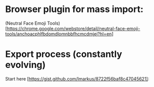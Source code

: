 # Browser plugin for mass import:
(Neutral Face Emoji Tools)[https://chrome.google.com/webstore/detail/neutral-face-emoji-tools/anchoacphlfbdomdlomnbbfhcmcdmjej?hl=en]

# Export process (constantly evolving)
Start here
[https://gist.github.com/lmarkus/8722f56baf8c47045621]:
